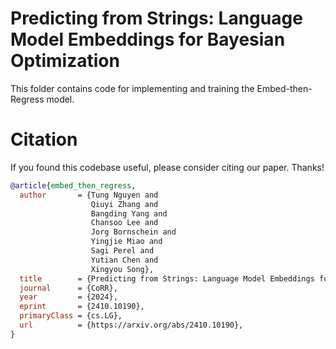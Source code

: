 # Predicting from Strings: Language Model Embeddings for Bayesian Optimization
This folder contains code for implementing and training the Embed-then-Regress model.

# Citation
If you found this codebase useful, please consider citing our paper. Thanks!

```bibtex
@article{embed_then_regress,
  author       = {Tung Nguyen and
                  Qiuyi Zhang and
                  Bangding Yang and
                  Chansoo Lee and
                  Jorg Bornschein and
                  Yingjie Miao and
                  Sagi Perel and
                  Yutian Chen and
                  Xingyou Song},
  title        = {Predicting from Strings: Language Model Embeddings for Bayesian Optimization},
  journal      = {CoRR},
  year         = {2024},
  eprint       = {2410.10190},
  primaryClass = {cs.LG},
  url          = {https://arxiv.org/abs/2410.10190},
}
```
